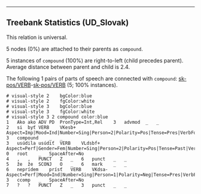

--------------------------------------------------------------------------------

## Treebank Statistics (UD_Slovak)

This relation is universal.

5 nodes (0%) are attached to their parents as `compound`.

5 instances of `compound` (100%) are right-to-left (child precedes parent).
Average distance between parent and child is 2.4.

The following 1 pairs of parts of speech are connected with `compound`: [sk-pos/VERB]()-[sk-pos/VERB]() (5; 100% instances).


~~~ conllu
# visual-style 2	bgColor:blue
# visual-style 2	fgColor:white
# visual-style 3	bgColor:blue
# visual-style 3	fgColor:white
# visual-style 3 2 compound	color:blue
1	Ako	ako	ADV	PD	PronType=Int,Rel	3	advmod	_	_
2	si	byť	VERB	VKesb+	Aspect=Imp|Mood=Ind|Number=Sing|Person=2|Polarity=Pos|Tense=Pres|VerbForm=Fin	3	compound	_	_
3	usúdila	usúdiť	VERB	VLdsbf+	Aspect=Perf|Gender=Fem|Number=Sing|Person=2|Polarity=Pos|Tense=Past|VerbForm=Part	0	root	_	SpaceAfter=No
4	,	,	PUNCT	Z	_	6	punct	_	_
5	že	že	SCONJ	O	_	6	mark	_	_
6	neprídem	prísť	VERB	VKdsa-	Aspect=Perf|Mood=Ind|Number=Sing|Person=1|Polarity=Neg|Tense=Pres|VerbForm=Fin	3	ccomp	_	SpaceAfter=No
7	?	?	PUNCT	Z	_	3	punct	_	_

~~~


